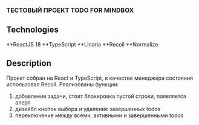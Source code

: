 ### ТЕСТОВЫЙ ПРОЕКТ TODO FOR MINDBOX

## Technologies

**ReactJS 18
**TypeScript
**Linaria
**Recoil
**Normalize

## Description

Проект собран на React и TypeScript, в качестве менеджера
состояния использовал Recoil.
Реализованы функции:

1. добавление задачи, стоит блокировка пустой строки, появляется алерт
2. дизейбл кнопок выбора и удаление завершенных todos
3. переключение между всеми, активными и завершенными todos
